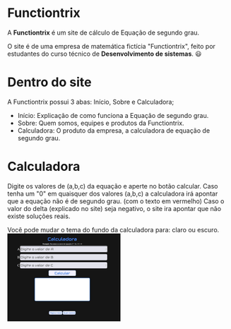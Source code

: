# Functiontrix

A **Functiontrix** é um site de cálculo de Equação de segundo grau.

O site é de uma empresa de matemática fictícia "Functiontrix", feito por estudantes do curso técnico de **Desenvolvimento de sistemas**.
😃
# Dentro do site

A Functiontrix possui 3 abas: Início, Sobre e Calculadora;

- Início: Explicação de como funciona a Equação de segundo grau.
- Sobre: Quem somos, equipes e produtos da Functiontrix.
- Calculadora: O produto da empresa, a calculadora de equação de segundo grau.

# Calculadora

Digite os valores de (a,b,c) da equação e aperte no botão calcular.
Caso tenha um "0" em quaisquer dos valores (a,b,c) a calculadora irá apontar que a equação não é de segundo grau. (com o texto em vermelho)
Caso o valor do delta (explicado no site) seja negativo, o site ira apontar que não existe soluções reais.

Você pode mudar o tema do fundo da calculadora para: claro ou escuro. <br>
<img src="https://github.com/Atr0fy/Functiontrix/blob/main/img/Calculadora.JPG" width="256px">

